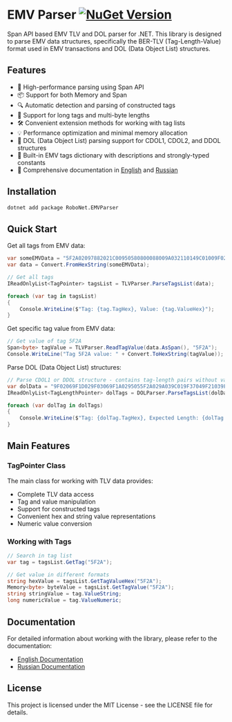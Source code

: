 # EMV Parser [![NuGet Version](https://img.shields.io/nuget/v/RoboNet.EMVParser.svg?style=flat)](https://www.nuget.org/packages/RoboNet.EMVParser/)&nbsp;

Span API based EMV TLV and DOL parser for .NET. This library is designed to parse EMV data structures, specifically the BER-TLV (Tag-Length-Value) format used in EMV transactions and DOL (Data Object List) structures.

## Features

- 🚀 High-performance parsing using Span API
- 📦 Support for both Memory<byte> and Span<byte>
- 🔍 Automatic detection and parsing of constructed tags
- 🎯 Support for long tags and multi-byte lengths
- 🛠️ Convenient extension methods for working with tag lists
- 💡 Performance optimization and minimal memory allocation
- 🔢 DOL (Data Object List) parsing support for CDOL1, CDOL2, and DDOL structures
- 📝 Built-in EMV tags dictionary with descriptions and strongly-typed constants
- 📝 Comprehensive documentation in [English](docs/main.en.md) and [Russian](docs/main.ru.md)

## Installation

```bash
dotnet add package RoboNet.EMVParser
```

## Quick Start

Get all tags from EMV data:
```csharp
var someEMVData = "5F2A02097882021C00950580800088009A032110149C01009F02060000000020219F03060000000000009F0902008C9F100706010A03A480109F1A0202769F26080123456789ABCDEF9F2701809F3303E0F0C89F34034103029F3501229F3602003E9F37040F00BA209F41030010518407A0000000031010";
var data = Convert.FromHexString(someEMVData);

// Get all tags
IReadOnlyList<TagPointer> tagsList = TLVParser.ParseTagsList(data);

foreach (var tag in tagsList)
{
    Console.WriteLine($"Tag: {tag.TagHex}, Value: {tag.ValueHex}");
}
```

Get specific tag value from EMV data:
```csharp
// Get value of tag 5F2A
Span<byte> tagValue = TLVParser.ReadTagValue(data.AsSpan(), "5F2A"); 
Console.WriteLine("Tag 5F2A value: " + Convert.ToHexString(tagValue));
```

Parse DOL (Data Object List) structures:
```csharp
// Parse CDOL1 or DDOL structure - contains tag-length pairs without values
var dolData = "9F02069F1D029F03069F1A0295055F2A029A039C019F37049F21039F7C14";
IReadOnlyList<TagLengthPointer> dolTags = DOLParser.ParseTagsList(dolData);

foreach (var dolTag in dolTags)
{
    Console.WriteLine($"Tag: {dolTag.TagHex}, Expected Length: {dolTag.Length}");
}
```

## Main Features

### TagPointer Class
The main class for working with TLV data provides:
- Complete TLV data access
- Tag and value manipulation
- Support for constructed tags
- Convenient hex and string value representations
- Numeric value conversion

### Working with Tags
```csharp
// Search in tag list
var tag = tagsList.GetTag("5F2A");

// Get value in different formats
string hexValue = tagsList.GetTagValueHex("5F2A");
Memory<byte> byteValue = tagsList.GetTagValue("5F2A");
string stringValue = tag.ValueString;
long numericValue = tag.ValueNumeric;
```

## Documentation

For detailed information about working with the library, please refer to the documentation:
- [English Documentation](docs/main.en.md)
- [Russian Documentation](docs/main.ru.md)

## License

This project is licensed under the MIT License - see the LICENSE file for details.